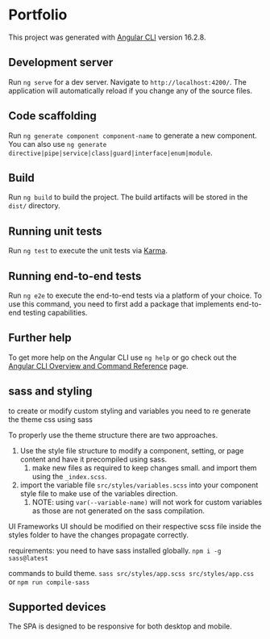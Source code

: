 # Portfolio

This project was generated with [Angular CLI](https://github.com/angular/angular-cli) version 16.2.8.

## Development server

Run `ng serve` for a dev server. Navigate to `http://localhost:4200/`. The application will automatically reload if you change any of the source files.

## Code scaffolding

Run `ng generate component component-name` to generate a new component. You can also use `ng generate directive|pipe|service|class|guard|interface|enum|module`.

## Build

Run `ng build` to build the project. The build artifacts will be stored in the `dist/` directory.

## Running unit tests

Run `ng test` to execute the unit tests via [Karma](https://karma-runner.github.io).

## Running end-to-end tests

Run `ng e2e` to execute the end-to-end tests via a platform of your choice. To use this command, you need to first add a package that implements end-to-end testing capabilities.

## Further help

To get more help on the Angular CLI use `ng help` or go check out the [Angular CLI Overview and Command Reference](https://angular.io/cli) page.

## sass and styling 
to create or modify custom styling and variables you need to re generate the theme css using sass

To properly use the theme structure there are two approaches. 
1. Use the style file structure to modify a component, setting, or page content and have it precompiled using sass.
   1. make new files as required to keep changes small. and import them using the `_index.scss`.
2. import the variable file `src/styles/variables.scss` into your component style file to make use of the variables direction.
   1. NOTE: using `var(--variable-name)` will not work for custom variables as those are not generated on the sass compilation.

UI Frameworks UI should be modified on their respective scss file inside the styles folder to have the changes propagate correctly.

requirements: you need to have sass installed globally. `npm i -g sass@latest`

commands to build theme.
`sass src/styles/app.scss src/styles/app.css` or `npm run compile-sass`

## Supported devices

The SPA is designed to be responsive for both desktop and mobile.